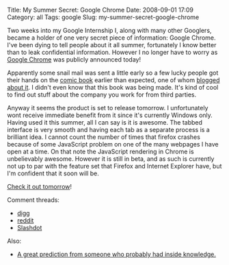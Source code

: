 Title: My Summer Secret: Google Chrome
Date: 2008-09-01 17:09
Category: all
Tags: google
Slug: my-summer-secret-google-chrome

Two weeks into my Google Internship I, along with many other Googlers,
became a holder of one very secret piece of information: Google Chrome.
I've been dying to tell people about it all summer, fortunately I know
better than to leak confidential information. However I no longer have
to worry as [Google Chrome][] was publicly announced today!

Apparently some snail mail was sent a little early so a few lucky people
got their hands on the [comic book][] earlier than expected, one of whom
[blogged about it][]. I didn't even know that this book was being made.
It's kind of cool to find out stuff about the company you work for from
third parties.

Anyway it seems the product is set to release tomorrow. I unfortunately
wont receive immediate benefit from it since it's currently Windows
only. Having used it this summer, all I can say is it is awesome. The
tabbed interface is very smooth and having each tab as a separate
process is a brilliant idea. I cannot count the number of times that
firefox crashes because of some JavaScript problem on one of the many
webpages I have open at a time. On that note the JavaScript rendering in
Chrome is unbelievably awesome. However it is still in beta, and as such
is currently not up to par with the feature set that Firefox and
Internet Explorer have, but I'm confident that it soon will be.

[Check it out tomorrow][]!

Comment threads:

-   [digg][]
-   [reddit][]
-   [Slashdot][]

Also:

-   [A great prediction from someone who probably had inside
    knowledge.][]

  [Google Chrome]: http://googleblog.blogspot.com/2008/09/fresh-take-on-browser.html
  [comic book]: http://books.google.com/books?id=8UsqHohwwVYC
  [blogged about it]: http://blogoscoped.com/archive/2008-09-01-n47.html
  [Check it out tomorrow]: http://www.google.com/chrome
  [digg]: http://digg.com/software/Google_Chrome_a_browser_by_Google
  [reddit]: http://www.reddit.com/r/programming/comments/6z2eg/google_chrome_googles_browser_project/
  [Slashdot]: http://tech.slashdot.org/tech/08/09/01/162224.shtml
  [A great prediction from someone who probably had inside knowledge.]: http://thetruthaboutmozilla.wordpress.com/2008/02/25/the-google-browser/
